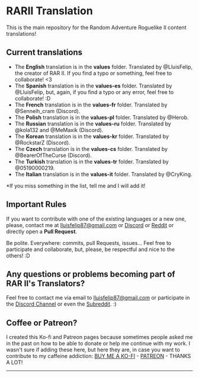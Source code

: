 # RARII Translation

This is the main repository for the Random Adventure Roguelike II content translations!

## Current translations

<ul>
  <li>The <b>English</b> translation is in the <b>values</b> folder. Translated by @LluisFelip, the creator of RAR II. If you find a typo or something, feel free to collaborate! <3</li>
  <li>The <b>Spanish</b> translation is in the <b>values-es</b> folder. Translated by @LluisFelip, but, again, if you find a typo or any error, feel free to collaborate! :D</li>
  <li>The <b>French</b> translation is in the <b>values-fr</b> folder. Translated by @Senneih_cram (Discord).</li>
  <li>The <b>Polish</b> translation is in the <b>values-pl</b> folder. Translated by @Herob.</li>
  <li>The <b>Russian</b> translation is in the <b>values-ru</b> folder. Translated by @kola132 and @MeMaxik (Discord).</li>
  <li>The <b>Korean</b> translation is in the <b>values-kr</b> folder. Translated by @RockstarZ (Discord).</li>
  <li>The <b>Czech</b> translation is in the <b>values-cs</b> folder. Translated by @BearerOfTheCurse (Discord).</li>
  <li>The <b>Turkish</b> translation is in the <b>values-tr</b> folder. Translated by @05190000219.</li>
  <li>The <b>Italian</b> translation is in the <b>values-it</b> folder. Translated by @CryKing.</li>
</ul>

*If you miss something in the list, tell me and I will add it!


## Important Rules

If you want to contribute with one of the existing languages or a new one, please, contact me at lluisfelip87@gmail.com or [Discord](https://discord.gg/8YMrfgw) or [Reddit](https://www.reddit.com/r/randomadventurerogue/) or directly open a **Pull Request**.

Be polite. Everywhere: commits, pull Requests, issues… Feel free to participate and collaborate, but, please, be respectful and nice to the others! :D 


## Any questions or problems becoming part of RAR II's Translators?

Feel free to contact me via email to lluisfelip87@gmail.com or participate in the [Discord Channel](https://discord.gg/8YMrfgw) or even the [Subreddit](https://www.reddit.com/r/randomadventurerogue/). :)
 


## Coffee or Patreon?
I created this Ko-fi and Patreon pages because sometimes people asked me in the past on how to be able to donate or help me continue with my work. I wasn't sure if adding these here, but here they are, in case you want to contribute to my caffeine addiction: [BUY ME A KO-FI](https://ko-fi.com/archison) - [PATREON](https://patreon.com/archison) - THANKS A LOT!


------------------------------------------------------------------------------------------------------------------------------


